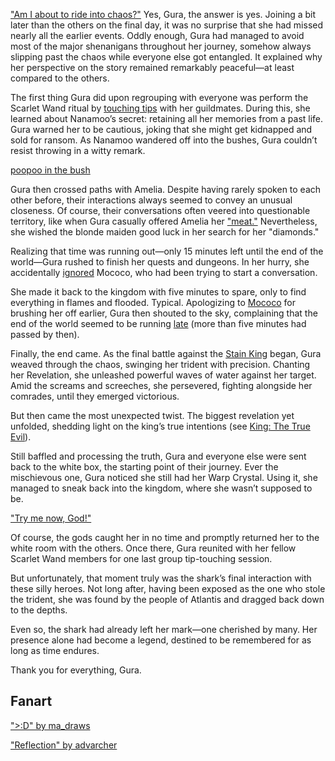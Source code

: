 <!-- title: Gawr Gura -->
<!-- status: Alive -->

["Am I about to ride into chaos?"](https://www.youtube.com/live/cIb5yHw4mvk?feature=shared&t=421) Yes, Gura, the answer is yes. Joining a bit later than the others on the final day, it was no surprise that she had missed nearly all the earlier events. Oddly enough, Gura had managed to avoid most of the major shenanigans throughout her journey, somehow always slipping past the chaos while everyone else got entangled. It explained why her perspective on the story remained remarkably peaceful—at least compared to the others.

The first thing Gura did upon regrouping with everyone was perform the Scarlet Wand ritual by [touching tips](https://www.youtube.com/live/cIb5yHw4mvk?feature=shared&t=456) with her guildmates. During this, she learned about Nanamoo’s secret: retaining all her memories from a past life. Gura warned her to be cautious, joking that she might get kidnapped and sold for ransom. As Nanamoo wandered off into the bushes, Gura couldn’t resist throwing in a witty remark.

[poopoo in the bush](#embed:https://www.youtube.com/live/cIb5yHw4mvk?feature=shared&t=1089)

Gura then crossed paths with Amelia. Despite having rarely spoken to each other before, their interactions always seemed to convey an unusual closeness. Of course, their conversations often veered into questionable territory, like when Gura casually offered Amelia her ["meat."](https://www.youtube.com/live/cIb5yHw4mvk?feature=shared&t=733) Nevertheless, she wished the blonde maiden good luck in her search for her "diamonds."

Realizing that time was running out—only 15 minutes left until the end of the world—Gura rushed to finish her quests and dungeons. In her hurry, she accidentally [ignored](https://www.youtube.com/live/cIb5yHw4mvk?feature=shared&t=1525) Mococo, who had been trying to start a conversation.

She made it back to the kingdom with five minutes to spare, only to find everything in flames and flooded. Typical. Apologizing to [Mococo](https://www.youtube.com/live/cIb5yHw4mvk?feature=shared&t=3487) for brushing her off earlier, Gura then shouted to the sky, complaining that the end of the world seemed to be running [late](https://www.youtube.com/live/cIb5yHw4mvk?feature=shared&t=3720) (more than five minutes had passed by then).

Finally, the end came. As the final battle against the [Stain King](https://www.youtube.com/live/cIb5yHw4mvk?feature=shared&t=3994) began, Gura weaved through the chaos, swinging her trident with precision. Chanting her Revelation, she unleashed powerful waves of water against her target. Amid the screams and screeches, she persevered, fighting alongside her comrades, until they emerged victorious.

But then came the most unexpected twist. The biggest revelation yet unfolded, shedding light on the king’s true intentions (see [King: The True Evil](#node:king-of-libestal)).

Still baffled and processing the truth, Gura and everyone else were sent back to the white box, the starting point of their journey. Ever the mischievous one, Gura noticed she still had her Warp Crystal. Using it, she managed to sneak back into the kingdom, where she wasn’t supposed to be.

["Try me now, God!"](#embed:https://www.youtube.com/live/cIb5yHw4mvk?si=FITNRJQKzyv96_MJ&start=5708)

Of course, the gods caught her in no time and promptly returned her to the white room with the others. Once there, Gura reunited with her fellow Scarlet Wand members for one last group tip-touching session.

But unfortunately, that moment truly was the shark’s final interaction with these silly heroes. Not long after, having been exposed as the one who stole the trident, she was found by the people of Atlantis and dragged back down to the depths.

Even so, the shark had already left her mark—one cherished by many. Her presence alone had become a legend, destined to be remembered for as long as time endures.

Thank you for everything, Gura.

## Fanart

[">:D" by ma_draws](https://x.com/ma_draws/status/1901606787452948765)

["Reflection" by advarcher](https://x.com/Anonamos_701/status/1896393585995694268)
